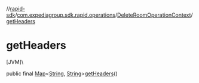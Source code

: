 //[rapid-sdk](../../../index.md)/[com.expediagroup.sdk.rapid.operations](../index.md)/[DeleteRoomOperationContext](index.md)/[getHeaders](get-headers.md)

# getHeaders

[JVM]\

public final [Map](https://docs.oracle.com/javase/8/docs/api/java/util/Map.html)&lt;[String](https://docs.oracle.com/javase/8/docs/api/java/lang/String.html), [String](https://docs.oracle.com/javase/8/docs/api/java/lang/String.html)&gt;[getHeaders](get-headers.md)()
